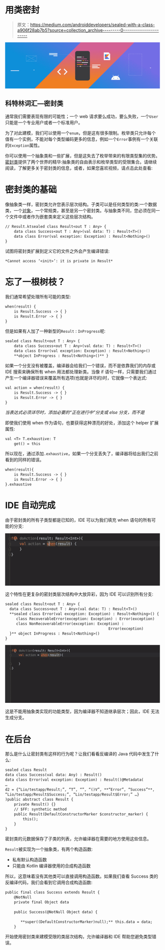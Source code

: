 # 用类密封

> 原文：<https://medium.com/androiddevelopers/sealed-with-a-class-a906f28ab7b5?source=collection_archive---------0----------------------->

![](img/7dbdff2f6243de6e06b0425e311eb83b.png)

## 科特林词汇—密封类

通常我们需要表现有限的可能性；一个 web 请求要么成功，要么失败，一个`User`只能是一个专业用户或者一个标准用户。

为了对此建模，我们可以使用一个`enum`，但是这有很多限制。枚举类只允许每个值有一个实例，不能对每个类型编码更多的信息，例如一个`Error`事例有一个关联的`Exception`属性。

你可以使用一个抽象类和一些扩展，但是这失去了枚举带来的有限类型集的优势。[密封类](https://kotlinlang.org/docs/reference/sealed-classes.html)提供了两个世界的精华:抽象类的自由表示和枚举类型的受限集合。请继续阅读，了解更多关于密封类的信息，或者，如果您喜欢视频，请点击此处查看:

# 密封类的基础

像抽象类一样，密封类允许您表示层次结构。子类可以是任何类型的类:一个数据类，一个[对象](https://kotlinlang.org/docs/reference/object-declarations.html#object-declarations)，一个常规类，甚至是另一个密封类。与抽象类不同，您必须在同一个文件中或者作为嵌套类来定义这些层次结构。

```
// Result.ktsealed class Result<out T : Any> {
    data class Success<out T : Any>(val data: T) : Result<T>()
    data class Error(val exception: Exception) : Result<Nothing>()
}
```

试图将密封类扩展到定义它的文件之外会产生编译错误:

```
*Cannot access ‘<init>’: it is private in Result*
```

# 忘了一根树枝？

我们通常希望处理所有可能的类型:

```
when(result) {
    is Result.Success -> { }
    is Result.Error -> { }
}
```

但是如果有人加了一种新型的`Result` : `InProgress`呢:

```
sealed class Result<out T : Any> {
    data class Success<out T : Any>(val data: T) : Result<T>()
    data class Error(val exception: Exception) : Result<Nothing>()
    **object InProgress : Result<Nothing>()** }
```

如果一个分支没有被覆盖，编译器会给我们一个错误，而不是依靠我们的内存或 IDE 搜索来确保所有 when 用法都处理新类。当像 if 语句一样，只需要我们通过产生一个编译器错误来覆盖所有选项(也就是详尽的)时，它就像一个表达式:

```
val action = when(result) {
    is Result.Success -> { }
    is Result.Error -> { }
}
```

*当表达式必须详尽时，添加必要的“正在进行中”分支或 else 分支，而不是*

即使我们使用 when 作为语句，也要获得这种漂亮的好处，添加这个 helper 扩展属性:

```
val <T> T.exhaustive: T
    get() = this
```

所以现在，通过添加`.exhaustive`，如果一个分支丢失了，编译器将给出我们之前看到的同样的错误。

```
when(result){
    is Result.Success -> { }
    is Result.Error -> { }
}.exhaustive
```

# IDE 自动完成

由于密封类的所有子类型都是已知的，IDE 可以为我们填充 when 语句的所有可能的分支:

![](img/1de7a7923d33888e0644d6434c310144.png)

这个特性在更复杂的密封类层次结构中大放异彩，因为 IDE 可以识别所有分支:

```
sealed class Result<out T : Any> {
  data class Success<out T : Any>(val data: T) : Result<T>()
  **sealed class Error(val exception: Exception) : Result<Nothing>() {
     class RecoverableError(exception: Exception) : Error(exception)
     class NonRecoverableError(exception: Exception) : 
                                               Error(exception)
  }** object InProgress : Result<Nothing>()
}
```

![](img/f28930dfe4b669a2ec0747d1bb1220c8.png)

这是不能用抽象类实现的功能类型，因为编译器不知道继承层次；因此，IDE 无法生成分支。

# 在后台

那么是什么让密封类有这样的行为呢？让我们看看反编译的 Java 代码中发生了什么:

```
sealed class Result
data class Success(val data: Any) : Result()
data class Error(val exception: Exception) : Result()@Metadata(
…
d2 = {“Lio/testapp/Result;”, “T”, “”, “()V”, **“Error”, “Success”**, “Lio/testapp/Result$Success;”, “Lio/testapp/Result$Error;” …}
)public abstract class Result {
    private Result() {}
    // $FF: synthetic method
    public Result(DefaultConstructorMarker $constructor_marker) {
        this();
    }
}
```

密封类的元数据保存了子类的列表，允许编译器在需要的地方使用这些信息。

`Result`被实现为一个抽象类，有两个构造函数:

*   私有默认构造函数
*   只能由 Kotlin 编译器使用的合成构造函数

所以，这意味着没有其他类可以直接调用构造函数。如果我们查看 Success 类的反编译代码，我们会看到它调用合成构造函数:

```
public final class Success extends Result {
    @NotNull
    private final Object data

    public Success(@NotNull Object data) {

       **super((DefaultConstructorMarker)null);** this.data = data;
    }
```

开始使用密封类来建模受限的类层次结构，允许编译器和 IDE 帮助您避免类型错误。